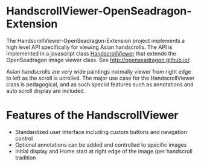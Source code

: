 # HandscrollViewer-OpenSeadragon-Extension

The HandscrollViewer-OpenSeadragon-Extension project implements a high level API specifically for viewing Asian handscrolls. The API is implemented in a javascript class [HandscrollViewer](./scr/handscrollviewer1.ts) that extends the OpenSeadragon image viewer class.  See <http://openseadragon.github.io/>.

Asian handscrolls are very wide paintings normally viewer from right edge to left as the scroll is unrolled. The major use case for the HandscrollViewer class is pedagogical, and as such special features such as annotations and auto scroll display are included.

# Features of the HandscrollViewer

* Standardized user interface including custom buttons and navigation control
* Optional annotations can be added and controlled to specific images
* Initial display and Home start at right edge of the image (per handscroll tradition



